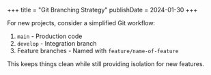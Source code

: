 +++
title = "Git Branching Strategy"
publishDate = 2024-01-30
+++

For new projects, consider a simplified Git workflow:

1. `main` - Production code
2. `develop` - Integration branch
3. Feature branches - Named with `feature/name-of-feature`

This keeps things clean while still providing isolation for new features.
